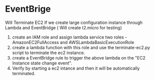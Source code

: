 # EventBrige
Will Terminate EC2 If we create large configuration instance through Lambda and EventBridge  ( Will create t2.micro for testing)

1) create an IAM role and assign lambda service two roles - AmazonEC2FullAccess and AWSLambdaBasicExecutionRole
2) create a lambda function with this role and use the terminate-ec2.py script to terminate the ec2 instance.
3) create a EventBridge rule to trigger the above lambda on the "EC2 Instance state change event".
4) Verify by starting a ec2 intance and then it will be automatically terminated.
